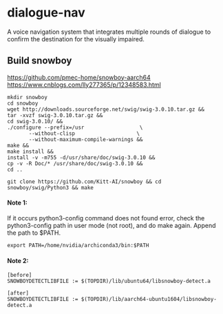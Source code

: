 # dialogue-nav
A voice navigation system that integrates multiple rounds of dialogue to confirm the destination for the visually impaired.

Build snowboy
---
https://github.com/pmec-home/snowboy-aarch64
https://www.cnblogs.com/lly277365/p/12348583.html
```
mkdir snowboy
cd snowboy
wget http://downloads.sourceforge.net/swig/swig-3.0.10.tar.gz &&
tar -xvzf swig-3.0.10.tar.gz &&
cd swig-3.0.10/ &&   
./configure --prefix=/usr                  \
       --without-clisp                    \
       --without-maximum-compile-warnings &&
make &&
make install &&
install -v -m755 -d/usr/share/doc/swig-3.0.10 &&
cp -v -R Doc/* /usr/share/doc/swig-3.0.10 &&
cd ..

git clone https://github.com/Kitt-AI/snowboy && cd snowboy/swig/Python3 && make
```
#### Note 1:
If it occurs python3-config command does not found error, check the python3-config path in user mode (not root), and do make again. Append the path to $PATH.
```
export PATH=/home/nvidia/archiconda3/bin:$PATH
```

#### Note 2:
```
[before]
SNOWBOYDETECTLIBFILE := $(TOPDIR)/lib/ubuntu64/libsnowboy-detect.a

[after]
SNOWBOYDETECTLIBFILE := $(TOPDIR)/lib/aarch64-ubuntu1604/libsnowboy-detect.a
```
